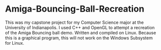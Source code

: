 # Amiga-Bouncing-Ball-Recreation
This was my capstone project for my Computer Science major at the University of Indianapolis. I used C++ and OpenGL to attempt a recreation of the Amiga Bouncing ball demo. Written and compiled on Linux. Because this is a graphical program, this will not work on the Windows Subsystem for Linux.
